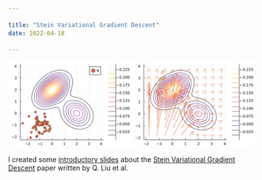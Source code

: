 ```yaml
--- 

title: "Stein Variational Gradient Descent"
date: 2022-04-18 

---
```


![svgd](https://raw.githubusercontent.com/tpielok/blog/main/_images/svgd.svg)

I created some [introductory slides](https://tpielok.github.io/presentations/svgd.html) about the [Stein Variational Gradient Descent](https://arxiv.org/abs/1608.04471) paper written by Q. Liu et al.
